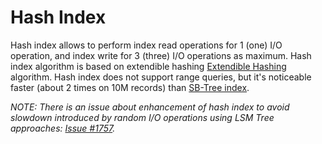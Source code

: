 # Hash Index

Hash index allows to perform index read operations for 1 (one) I/O operation, and index write for 3 (three) I/O operations as maximum. Hash index algorithm is based on extendible hashing [Extendible Hashing](http://en.wikipedia.org/wiki/Extendible_hashing) algorithm. Hash index does not support range queries, but it's noticeable faster (about 2 times on 10M records) than [SB-Tree index](SB-Tree-index.md).

_NOTE: There is an issue about enhancement of hash index to avoid slowdown introduced by random I/O operations using LSM Tree approaches: [Issue #1757](https://github.com/orientechnologies/orientdb/issues/1757)._
